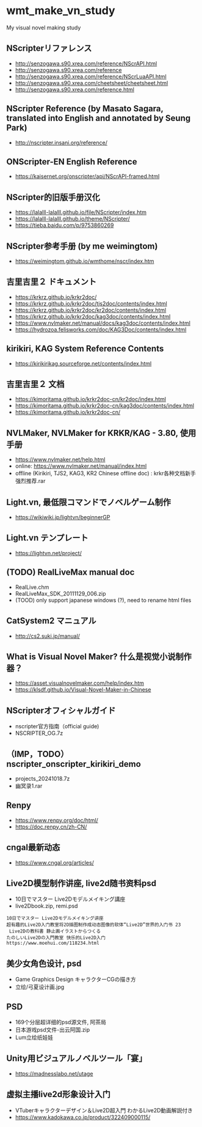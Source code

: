 # wmt_make_vn_study
My visual novel making study

## NScripterリファレンス  
* http://senzogawa.s90.xrea.com/reference/NScrAPI.html  
* http://senzogawa.s90.xrea.com/reference  
* http://senzogawa.s90.xrea.com/reference/NScrLuaAPI.html  
* http://senzogawa.s90.xrea.com/cheetsheet/cheetsheet.html  
* http://senzogawa.s90.xrea.com/reference.html  

## NScripter Reference (by Masato Sagara, translated into English and annotated by Seung Park)  
* http://nscripter.insani.org/reference/  

## ONScripter-EN English Reference
* https://kaisernet.org/onscripter/api/NScrAPI-framed.html  

## NScripter的旧版手册汉化
* https://lalalll-lalalll.github.io/file/NScripter/index.htm
* https://lalalll-lalalll.github.io/theme/NScripter/
* https://tieba.baidu.com/p/9753860269

## NScripter参考手册 (by me weimingtom)  
* https://weimingtom.github.io/wmthome/nscr/index.htm  

## 吉里吉里２ ドキュメント  
* https://krkrz.github.io/krkr2doc/  
* https://krkrz.github.io/krkr2doc/tjs2doc/contents/index.html  
* https://krkrz.github.io/krkr2doc/kr2doc/contents/index.html
* https://krkrz.github.io/krkr2doc/kag3doc/contents/index.html
* https://www.nvlmaker.net/manual/docs/kag3doc/contents/index.html  
* https://hydrozoa.felisworks.com/doc/KAG3Doc/contents/index.html

## kirikiri, KAG System Reference Contents  
* https://kirikirikag.sourceforge.net/contents/index.html

## 吉里吉里２ 文档  
* https://kimoritama.github.io/krkr2doc-cn/kr2doc/index.html  
* https://kimoritama.github.io/krkr2doc-cn/kag3doc/contents/index.html  
* https://kimoritama.github.io/krkr2doc-cn/  

## NVLMaker, NVLMaker for KRKR/KAG - 3.80, 使用手册  
* https://www.nvlmaker.net/help.html  
* online: https://www.nvlmaker.net/manual/index.html  
* offline (Kirikiri, TJS2, KAG3, KR2 Chinese offline doc) : krkr各种文档新手强烈推荐.rar  

## Light.vn, 最低限コマンドでノベルゲーム制作  
* https://wikiwiki.jp/lightvn/beginnerGP  

## Light.vn テンプレート  
* https://lightvn.net/project/  

## (TODO) RealLiveMax manual doc  
* RealLive.chm
* RealLiveMax_SDK_20111129_006.zip
* (TOOD) only support japanese windows (?), need to rename html files       

## CatSystem2 マニュアル  
* http://cs2.suki.jp/manual/  

## What is Visual Novel Maker? 什么是视觉小说制作器？  
* https://asset.visualnovelmaker.com/help/index.htm
* https://klsdf.github.io/Visual-Novel-Maker-in-Chinese

## NScripterオフィシャルガイド  
* nscripter官方指南（official guide)
* NSCRIPTER_OG.7z  

## （IMP，TODO）nscripter_onscripter_kirikiri_demo  
* projects_20241018.7z    
* 幽冥录1.rar  

## Renpy
* https://www.renpy.org/doc/html/
* https://doc.renpy.cn/zh-CN/

## cngal最新动态  
* https://www.cngal.org/articles/  

## Live2D模型制作讲座, live2d随书资料psd  
* 10日でマスター Live2Dモデルメイキング講座  
* live2Dbook.zip, remi.psd  
```
10日でマスター Live2Dモデルメイキング讲座
超有趣的Live2D入门教室将2D插图制作成动态图像的软体“Live2D”世界的入门书 23
 Live2Dの教科書 静止画イラストからつくる
たのしいLive2Dの入門教室 快乐的Live2D入门
https://www.moehui.com/118234.html
```

## 美少女角色设计, psd  
* Game Graphics Design キャラクターCGの描き方  
* 立绘/弓夏设计画.jpg    

## PSD  
* 169个分层超详细的psd源文件, 阿茶局
* 日本游戏psd文件-出云阿国.zip  
* Lum立绘纸娃娃  

## Unity用ビジュアルノベルツール「宴」  
* https://madnesslabo.net/utage  

## 虚拟主播live2d形象设计入门
* VTuberキャラクターデザイン＆Live2D超入門 わかるLive2D動画解説付き  
* https://www.kadokawa.co.jp/product/322409000115/

